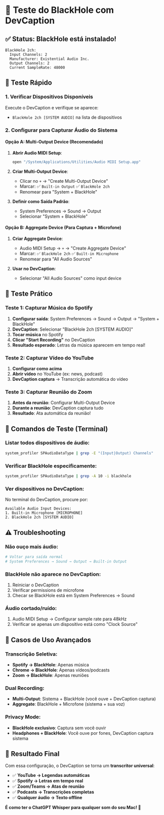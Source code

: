 # 🎵 Teste do BlackHole com DevCaption

## ✅ **Status: BlackHole está instalado!**
```
BlackHole 2ch:
  Input Channels: 2
  Manufacturer: Existential Audio Inc.
  Output Channels: 2
  Current SampleRate: 48000
```

## 🚀 **Teste Rápido**

### **1. Verificar Dispositivos Disponíveis**
Execute o DevCaption e verifique se aparece:
- `BlackHole 2ch [SYSTEM AUDIO]` na lista de dispositivos

### **2. Configurar para Capturar Áudio do Sistema**

#### **Opção A: Multi-Output Device (Recomendado)**
1. **Abrir Audio MIDI Setup**:
   ```bash
   open "/System/Applications/Utilities/Audio MIDI Setup.app"
   ```

2. **Criar Multi-Output Device**:
   - Clicar no `+` → "Create Multi-Output Device"
   - Marcar: ✅ `Built-in Output` ✅ `BlackHole 2ch`
   - Renomear para "System + BlackHole"

3. **Definir como Saída Padrão**:
   - System Preferences → Sound → Output
   - Selecionar "System + BlackHole"

#### **Opção B: Aggregate Device (Para Captura + Microfone)**
1. **Criar Aggregate Device**:
   - Audio MIDI Setup → `+` → "Create Aggregate Device"
   - Marcar: ✅ `BlackHole 2ch` ✅ `Built-in Microphone`
   - Renomear para "All Audio Sources"

2. **Usar no DevCaption**:
   - Selecionar "All Audio Sources" como input device

## 🎯 **Teste Prático**

### **Teste 1: Capturar Música do Spotify**
1. **Configurar saída**: System Preferences → Sound → Output → "System + BlackHole"
2. **DevCaption**: Selecionar "BlackHole 2ch [SYSTEM AUDIO]"
3. **Tocar música** no Spotify
4. **Clicar "Start Recording"** no DevCaption
5. **Resultado esperado**: Letras da música aparecem em tempo real!

### **Teste 2: Capturar Vídeo do YouTube**
1. **Configurar como acima**
2. **Abrir vídeo** no YouTube (ex: news, podcast)
3. **DevCaption captura** → Transcrição automática do vídeo

### **Teste 3: Capturar Reunião do Zoom**
1. **Antes da reunião**: Configurar Multi-Output Device
2. **Durante a reunião**: DevCaption captura tudo
3. **Resultado**: Ata automática da reunião!

## 🔧 **Comandos de Teste (Terminal)**

### **Listar todos dispositivos de áudio**:
```bash
system_profiler SPAudioDataType | grep -E "(Input|Output) Channels"
```

### **Verificar BlackHole especificamente**:
```bash
system_profiler SPAudioDataType | grep -A 10 -i blackhole
```

### **Ver dispositivos no DevCaption**:
No terminal do DevCaption, procure por:
```
Available Audio Input Devices:
1. Built-in Microphone [MICROPHONE]
2. BlackHole 2ch [SYSTEM AUDIO]
```

## ⚠️ **Troubleshooting**

### **Não ouço mais áudio**:
```bash
# Voltar para saída normal
# System Preferences → Sound → Output → Built-in Output
```

### **BlackHole não aparece no DevCaption**:
1. Reiniciar o DevCaption
2. Verificar permissions de microfone
3. Checar se BlackHole está em System Preferences → Sound

### **Áudio cortado/ruído**:
1. Audio MIDI Setup → Configurar sample rate para 48kHz
2. Verificar se apenas um dispositivo está como "Clock Source"

## 🎊 **Casos de Uso Avançados**

### **Transcrição Seletiva**:
- **Spotify → BlackHole**: Apenas música
- **Chrome → BlackHole**: Apenas vídeos/podcasts
- **Zoom → BlackHole**: Apenas reuniões

### **Dual Recording**:
- **Multi-Output**: Sistema + BlackHole (você ouve + DevCaption captura)
- **Aggregate**: BlackHole + Microfone (sistema + sua voz)

### **Privacy Mode**:
- **BlackHole exclusivo**: Captura sem você ouvir
- **Headphones + BlackHole**: Você ouve por fones, DevCaption captura sistema

## 🚀 **Resultado Final**

Com essa configuração, o DevCaption se torna um **transcritor universal**:
- ✅ **YouTube → Legendas automáticas**
- ✅ **Spotify → Letras em tempo real**  
- ✅ **Zoom/Teams → Atas de reunião**
- ✅ **Podcasts → Transcrições completas**
- ✅ **Qualquer áudio → Texto offline**

**É como ter o ChatGPT Whisper para qualquer som do seu Mac! 🎯**